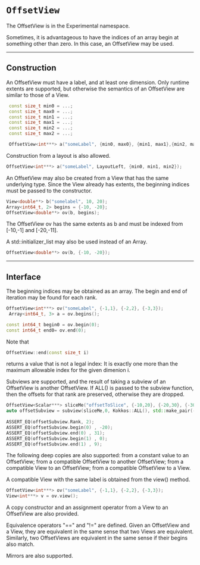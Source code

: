 
# `OffsetView`

The OffsetView is in the Experimental namespace.

Sometimes, it is advantageous to have the indices of an array begin at something other than zero.  In this case, an OffsetView may be used.

----------
## Construction

An OffsetView must have a label, and at least one dimension.  Only runtime extents are supported, but otherwise the semantics of an OffsetView are similar to those of a View.  

```c++
 const size_t min0 = ...; 
 const size_t max0 = ...; 
 const size_t min1 = ...; 
 const size_t max1 = ...; 
 const size_t min2 = ...; 
 const size_t max2 = ...; 

 OffsetView<int***> a("someLabel", {min0, max0}, {min1, max1},{min2, max2});
```
Construction from a layout is also allowed.  

```c++
OffsetView<int***> a("someLabel", LayoutLeft, {min0, min1, min2});
```
An OffsetView may also be created from a View that has the same underlying type.  Since the View already has extents, the beginning indices must be passed to the constructor.  

```c++
View<double**> b("somelabel", 10, 20);
Array<int64_t, 2> begins = {-10, -20};
OffsetView<double**> ov(b, begins);
```
The OffsetView ov has the same extents as b and must be indexed from [-10,-1] and [-20,-11].  

A std::initializer_list may also be used instead of an Array.

```c++
OffsetView<double**> ov(b, {-10, -20});
```
---------
## Interface

The beginning indices may be obtained as an array. The begin and end of iteration may be found for each rank.

```c++
OffsetView<int***> ov("someLabel", {-1,1}, {-2,2}, {-3,3});
 Array<int64_t, 3> a = ov.begins();

const int64_t begin0 = ov.begin(0);
const int64_t end0= ov.end(0);
```

Note that 
```c++
OffsetView::end(const size_t i) 
```
returns a value that is not a legal index:  It is exactly one more than the maximum allowable index for the given dimenion i.

Subviews are supported, and the result of taking a subview of an OffsetView is another OffsetView.  If ALL() is passed to the subview  function, then the offsets for that rank are preserved, otherwise they are dropped.

```c++
OffsetView<Scalar***> sliceMe("offsetToSlice", {-10,20}, {-20,30}, {-30,40});
auto offsetSubview = subview(sliceMe,0, Kokkos::ALL(), std::make_pair(-30, -21));
 
ASSERT_EQ(offsetSubview.Rank, 2);
ASSERT_EQ(offsetSubview.begin(0) , -20);
ASSERT_EQ(offsetSubview.end(0) , 31);
ASSERT_EQ(offsetSubview.begin(1) , 0);
ASSERT_EQ(offsetSubview.end(1) , 9);
```

The following deep copies are also supported: from a constant value to an OffsetView; from a compatible OffsetView to another OffsetView; from a compatible View to an OffsetView; from a compatible OffsetView to a View.

A compatible View with the same label is obtained from the view() method.

```c++
OffsetView<int***> ov("someLabel", {-1,1}, {-2,2}, {-3,3});
View<int***> v = ov.view();
```

A copy constructor and an assignment operator from a View to an OffsetView are also provided.

Equivalence operators "==" and "!=" are defined.  Given an OffsetView and a View, they are equivalent in the same sense that two Views are equivalent.  Similarly, two OffsetViews are equivalent in the same sense if their begins also match.

Mirrors are also supported.